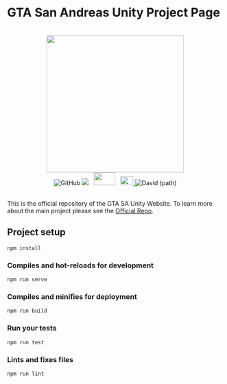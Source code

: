 # GTA San Andreas Unity Project Page

<br>
<div align="center">
    <img src="https://i.imgur.com/aIojfPW.png" width="320" height="320">
    <br>
	<img alt="GitHub" src="https://img.shields.io/github/license/GTA-ASM/sa-unity.svg?style=flat-square">
    <a href="https://discord.gg/p6jjud5"> <img src="https://img.shields.io/discord/454006273751515152.svg?style=flat-square"></a>
    &nbsp;
    <a href="https://gtaforums.com/topic/912395-san-andreas-unity/"> <img src="http://i.imgur.com/Fatp2jZ.png" width="50" height="30"></a>
    &nbsp;
    <a href="https://www.youtube.com/channel/UCsslP7vqD06AMh6JlEy0pkg"> <img src="https://upload.wikimedia.org/wikipedia/commons/thumb/0/09/YouTube_full-color_icon_%282017%29.svg/71px-YouTube_full-color_icon_%282017%29.svg.png" width="30" height="21"> </a>
	<img alt="David (path)" src="https://img.shields.io/david/dev/GTA-ASM/sa-unity.svg?style=flat-square">
</div>
<br>

This is the official repository of the GTA SA Unity Website. To learn more about the main project please see the [Official Repo](https://github.com/GTA-ASM/SanAndreasUnity). 

## Project setup
```
npm install
```

### Compiles and hot-reloads for development
```
npm run serve
```

### Compiles and minifies for deployment
```
npm run build
```

### Run your tests
```
npm run test
```

### Lints and fixes files
```
npm run lint
```